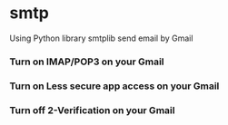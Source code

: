 # smtp
Using Python library smtplib send email by Gmail

### Turn on IMAP/POP3 on your Gmail
### Turn on Less secure app access on your Gmail
### Turn off 2-Verification on your Gmail
